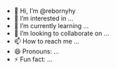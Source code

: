 - 👋 Hi, I’m @rebornyhy
- 👀 I’m interested in ...
- 🌱 I’m currently learning ...
- 💞️ I’m looking to collaborate on ...
- 📫 How to reach me ...
- 😄 Pronouns: ...
- ⚡ Fun fact: ...

<!---
rebornyhy/rebornyhy is a ✨ special ✨ repository because its `README.md` (this file) appears on your GitHub profile.
You can click the Preview link to take a look at your changes.
--->
